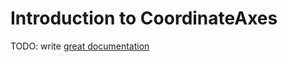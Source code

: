 # Introduction to CoordinateAxes

TODO: write [great documentation](http://jacobian.org/writing/what-to-write/)
